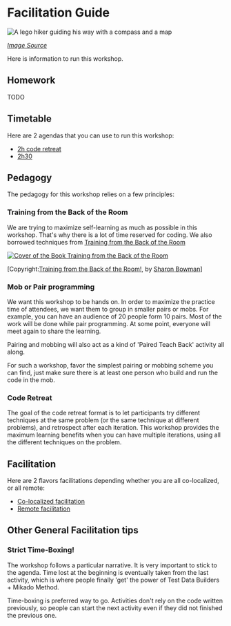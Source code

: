 # Facilitation Guide

![A lego hiker guiding his way with a compass and a map](./images/guide.jpg)

*[Image Source](https://pixabay.com/photos/hiker-walker-rambler-lego-walk-1984421/)*

Here is information to run this workshop.

## Homework

TODO

## Timetable

Here are 2 agendas that you can use to run this workshop:

* [2h code retreat](./facilitation/2h.md)
* [2h30](./facilitation/2h30.md)

## Pedagogy

The pedagogy for this workshop relies on a few principles:

### Training from the Back of the Room

We are trying to maximize self-learning as much as possible in this workshop.
That's why there is a lot of time reserved for coding. We also borrowed
techniques from [Training from the Back of the Room](https://www.goodreads.com/book/show/8141935-training-from-the-back-of-the-room)

[![Cover of the Book Training from the Back of the Room](images/training-from-the-back-of-the-room-cover.jpg)](https://www.goodreads.com/book/show/8141935-training-from-the-back-of-the-room)

[Copyright:[Training from the Back of the Room!](https://www.goodreads.com/book/show/8141935-training-from-the-back-of-the-room), 
by [Sharon Bowman](https://bowperson.com/)]

### Mob or Pair programming

We want this workshop to be hands on. In order to maximize the practice time of attendees, we want them to group in smaller pairs or mobs. For example, you can have an audience of 20 people form 10 pairs. Most of the work will be done while pair programming. At some point, everyone will meet again to share the learning.

Pairing and mobbing will also act as a kind of 'Paired Teach Back' activity all along.

For such a workshop, favor the simplest pairing or mobbing scheme you can find, just make sure there is at least one person who build and run the code in the mob.

### Code Retreat

The goal of the code retreat format is to let participants try different techniques at the same problem (or the same technique at different problems), and retrospect after each iteration. This workshop provides the maximum learning benefits when you can have multiple iterations, using all the different techniques on the problem.

## Facilitation

Here are 2 flavors facilitations depending whether you are all co-localized, or all remote:

* [Co-localized facilitation](./facilitation/CoLocalized.md)
* [Remote facilitation](./facilitation/Remote.md)

## Other General Facilitation tips

### Strict Time-Boxing!

The workshop follows a particular narrative. It is very important to stick to the agenda. Time lost at the beginning is eventually taken from the last activity, which is where people finally 'get' the power of Test Data Builders + Mikado Method.

Time-boxing is preferred way to go. Activities don't rely on the code written previously, so people can start the next activity even if they did not finished the previous one. 